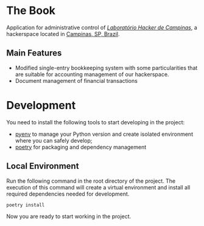 # The Book

Application for administrative control of
[*Laboratório Hacker de Campinas*](https://lhc.net.br), a hackerspace located in
[Campinas, SP, Brazil](https://www.openstreetmap.org/search?query=Laborat%C3%B3rio%20Hacker%20de%20Campinas#map=19/-22.91780/-47.05245).

## Main Features

- Modified single-entry bookkeeping system with some particularities that are suitable for accounting
  management of our hackerspace.
- Document management of financial transactions

# Development

You need to install the following tools to start developing in the project:

- [pyenv](https://github.com/pyenv/pyenv) to manage your Python version and create isolated
  environment where you can safely develop;
- [poetry](https://python-poetry.org/) for packaging and dependency management

## Local Environment

Run the following command in the root directory of the project. The execution of this command
will create a virtual environment and install all required dependencies needed for development.

```
poetry install
```

Now you are ready to start working in the project.
